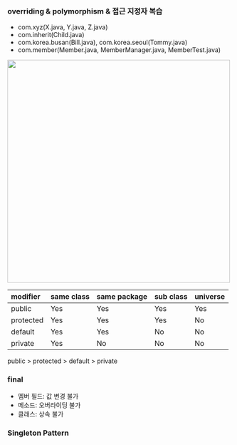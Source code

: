 ### overriding & polymorphism & 접근 지정자 복습
- com.xyz(X.java, Y.java, Z.java)
- com.inherit(Child.java)
- com.korea.busan(Bill.java), com.korea.seoul(Tommy.java)
- com.member(Member.java, MemberManager.java, MemberTest.java)

<img src="https://user-images.githubusercontent.com/77595685/180341174-6ee73914-7709-461b-bee3-7d107f11d318.png"  width=500px>

|modifier|same class|same package|sub class|universe|
|:----|:----|:----|:----|:----|
|public|Yes|Yes|Yes|Yes|
|protected|Yes|Yes|Yes|No|
|default|Yes|Yes|No|No|
|private|Yes|No|No|No|

public > protected > default > private<br>

### final
- 멤버 필드: 값 변경 불가
- 메소드: 오버라이딩 불가
- 클래스: 상속 불가

### Singleton Pattern
